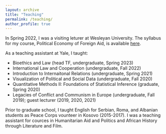 ```yaml
---
layout: archive
title: "Teaching"
permalink: /teaching/
author_profile: true
---
```


In Spring 2022, I was a visiting leturer at Wesleyan University. The syllabus for my course, Political Economy of Foreign Aid, is available <a href="https://cobrienudry.github.io/files/syllabus.pdf">here</a>.

As a teaching assistant at Yale, I taught:
- Bioethics and Law (head TF, undergraduate, Spring 2023)
- International Law and Cooperation (undergraduate, Fall 2022)
- Introduction to Internaitonal Relations (undergraduate, Spring 2021)
- Visualization of Political and Social Data (undergraduate, Fall 2020)
- Quantitative Methods II: Foundations of Statistical Inference (graduate, Spring 2020)
- Legacies of Conflict and Communism in Europe (undergraduate, Fall 2019); guest lecturer (2019, 2020, 2021)

Prior to graduate school, I taught English for Serbian, Roma, and Albanian students as Peace Corps vounteer in Kosovo (2015-2017). I was a teaching assistant for cources in Humanitarian Aid and Politics and African History through Literature and Film.
